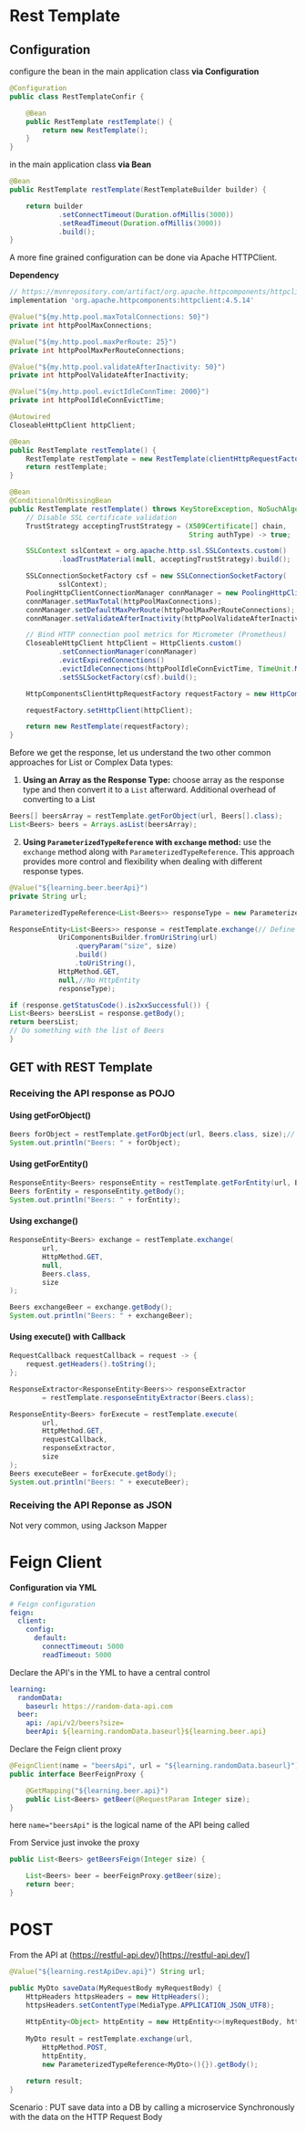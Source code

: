 # Rest Template

## Configuration

configure the bean in the main application class **via Configuration**
```java
@Configuration
public class RestTemplateConfir {

    @Bean
    public RestTemplate restTemplate() {
        return new RestTemplate();
    }
}
```

in the main application class **via Bean**

```java
@Bean
public RestTemplate restTemplate(RestTemplateBuilder builder) {

    return builder
            .setConnectTimeout(Duration.ofMillis(3000))
            .setReadTimeout(Duration.ofMillis(3000))
            .build();
}
```

A more fine grained configuration can be done via Apache HTTPClient.

**Dependency**
```groovy
// https://mvnrepository.com/artifact/org.apache.httpcomponents/httpclient
implementation 'org.apache.httpcomponents:httpclient:4.5.14'
```

```java
@Value("${my.http.pool.maxTotalConnections: 50}")
private int httpPoolMaxConnections;

@Value("${my.http.pool.maxPerRoute: 25}")
private int httpPoolMaxPerRouteConnections;

@Value("${my.http.pool.validateAfterInactivity: 50}")
private int httpPoolValidateAfterInactivity;

@Value("${my.http.pool.evictIdleConnTime: 2000}")
private int httpPoolIdleConnEvictTime;

@Autowired
CloseableHttpClient httpClient;

@Bean
public RestTemplate restTemplate() {
    RestTemplate restTemplate = new RestTemplate(clientHttpRequestFactory());
    return restTemplate;
}

@Bean
@ConditionalOnMissingBean
public RestTemplate restTemplate() throws KeyStoreException, NoSuchAlgorithmException, KeyManagementException {
    // Disable SSL certificate validation
    TrustStrategy acceptingTrustStrategy = (X509Certificate[] chain,
                                            String authType) -> true;

    SSLContext sslContext = org.apache.http.ssl.SSLContexts.custom()
            .loadTrustMaterial(null, acceptingTrustStrategy).build();

    SSLConnectionSocketFactory csf = new SSLConnectionSocketFactory(
            sslContext);
    PoolingHttpClientConnectionManager connManager = new PoolingHttpClientConnectionManager();
    connManager.setMaxTotal(httpPoolMaxConnections);
    connManager.setDefaultMaxPerRoute(httpPoolMaxPerRouteConnections);
    connManager.setValidateAfterInactivity(httpPoolValidateAfterInactivity);

    // Bind HTTP connection pool metrics for Micrometer (Prometheus)
    CloseableHttpClient httpClient = HttpClients.custom()
            .setConnectionManager(connManager)
            .evictExpiredConnections()
            .evictIdleConnections(httpPoolIdleConnEvictTime, TimeUnit.MILLISECONDS)
            .setSSLSocketFactory(csf).build();

    HttpComponentsClientHttpRequestFactory requestFactory = new HttpComponentsClientHttpRequestFactory();

    requestFactory.setHttpClient(httpClient);

    return new RestTemplate(requestFactory);
}
```

Before we get the response, let us understand the two other common approaches for List or Complex Data types:

1. **Using an Array as the Response Type:**
   choose array as the response type and then convert it to a `List` afterward. Additional overhead of converting to a List

```java
Beers[] beersArray = restTemplate.getForObject(url, Beers[].class);
List<Beers> beers = Arrays.asList(beersArray);
```

2. **Using `ParameterizedTypeReference` with `exchange` method:**
   use the `exchange` method along with `ParameterizedTypeReference`. This approach provides more control and flexibility when dealing with different response types.

```java
@Value("${learning.beer.beerApi}")
private String url;

ParameterizedTypeReference<List<Beers>> responseType = new ParameterizedTypeReference<List<Beers>>() {};

ResponseEntity<List<Beers>> response = restTemplate.exchange(// Define the URL with URI variable
            UriComponentsBuilder.fromUriString(url)
                .queryParam("size", size)
                .build()
                .toUriString(),
            HttpMethod.GET,
            null,//No HttpEntity
            responseType);

if (response.getStatusCode().is2xxSuccessful()) {
List<Beers> beersList = response.getBody();
return beersList;
// Do something with the list of Beers
}
```

## GET with REST Template

### Receiving the API response as POJO

#### Using getForObject()

```java
Beers forObject = restTemplate.getForObject(url, Beers.class, size);// size -> Object... uriVariables  
System.out.println("Beers: " + forObject);
```

#### Using getForEntity()
```java
ResponseEntity<Beers> responseEntity = restTemplate.getForEntity(url, Beers.class, size);
Beers forEntity = responseEntity.getBody();
System.out.println("Beers: " + forEntity);
```

#### Using exchange()
```java
ResponseEntity<Beers> exchange = restTemplate.exchange(
        url,
        HttpMethod.GET,
        null,
        Beers.class,
        size
);

Beers exchangeBeer = exchange.getBody();
System.out.println("Beers: " + exchangeBeer);
```

#### Using execute() with Callback
```java
RequestCallback requestCallback = request -> {
    request.getHeaders().toString();
};

ResponseExtractor<ResponseEntity<Beers>> responseExtractor
        = restTemplate.responseEntityExtractor(Beers.class);

ResponseEntity<Beers> forExecute = restTemplate.execute(
        url,
        HttpMethod.GET,
        requestCallback,
        responseExtractor,
        size
);
Beers executeBeer = forExecute.getBody();
System.out.println("Beers: " + executeBeer);
```

### Receiving the API Reponse as JSON

Not very common, using Jackson Mapper



# Feign Client

**Configuration via YML**

```yml
# Feign configuration
feign:
  client:
    config:
      default:
        connectTimeout: 5000
        readTimeout: 5000
```

Declare the API's in the YML to have a central control

```yml
learning:
  randomData:
    baseurl: https://random-data-api.com
  beer:
    api: /api/v2/beers?size=
    beerApi: ${learning.randomData.baseurl}${learning.beer.api}
```

Declare the Feign client proxy

```java
@FeignClient(name = "beersApi", url = "${learning.randomData.baseurl}")
public interface BeerFeignProxy {

    @GetMapping("${learning.beer.api}")
    public List<Beers> getBeer(@RequestParam Integer size);
}
```

here `name="beersApi"` is the logical name of the API being called

From Service just invoke the proxy

```java
public List<Beers> getBeersFeign(Integer size) {

    List<Beers> beer = beerFeignProxy.getBeer(size);
    return beer;
}
```

# POST

From the API at (https://restful-api.dev/)[https://restful-api.dev/]

```java
@Value("${learning.restApiDev.api}") String url;

public MyDto saveData(MyRequestBody myRequestBody) {
    HttpHeaders httpsHeaders = new HttpHeaders();
    httpsHeaders.setContentType(MediaType.APPLICATION_JSON_UTF8);
    
    HttpEntity<Object> httpEntity = new HttpEntity<>(myRequestBody, httpsHeaders);
    
    MyDto result = restTemplate.exchange(url,
        HttpMethod.POST,
        httpEntity,
        new ParameterizedTypeReference<MyDto>(){}).getBody();
    
    return result;
}
```

Scenario : PUT save data into a DB by calling a microservice Synchronously with the data on the HTTP Request Body


